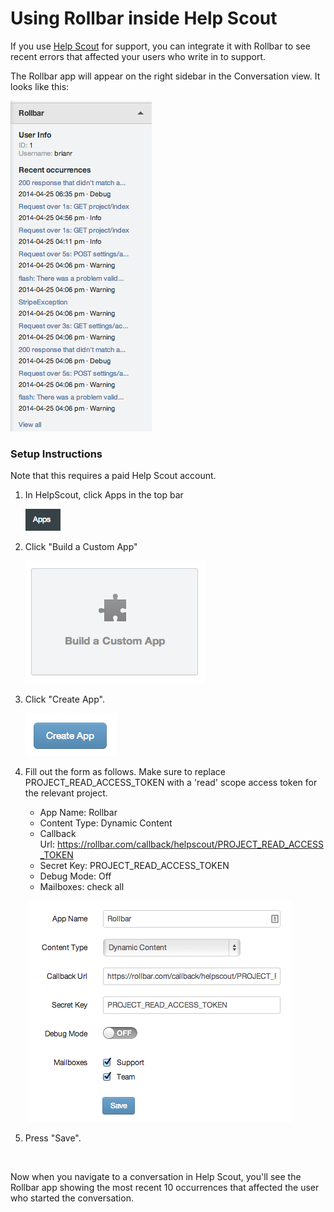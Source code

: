 # Using Rollbar inside Help Scout

If you use [Help Scout](https://www.helpscout.net/) for support, you can
integrate it with Rollbar to see recent errors that affected your users
who write in to support.

The Rollbar app will appear on the right sidebar in the Conversation
view. It looks like this:

![](../images/tools/helpscout/rollbar-app.png)

### Setup Instructions

Note that this requires a paid Help Scout account.

1.  In HelpScout, click Apps in the top bar

    ![](../images/tools/helpscout/apps-button.png)

2.  Click "Build a Custom App"

    ![](../images/tools/helpscout/custom-app.png)

3.  Click "Create App".

    ![](../images/tools/helpscout/create-app.png)

4.  Fill out the form as follows. Make sure to replace
    PROJECT\_READ\_ACCESS\_TOKEN with a 'read' scope access token for
    the relevant project.

    -   App Name: Rollbar
    -   Content Type: Dynamic Content
    -   Callback
        Url: <https://rollbar.com/callback/helpscout/PROJECT_READ_ACCESS_TOKEN>
    -   Secret Key: PROJECT\_READ\_ACCESS\_TOKEN
    -   Debug Mode: Off
    -   Mailboxes: check all

     ![](../images/tools/helpscout/form.png)

5.  Press "Save".

 

Now when you navigate to a conversation in Help Scout, you'll see the
Rollbar app showing the most recent 10 occurrences that affected the
user who started the conversation.
